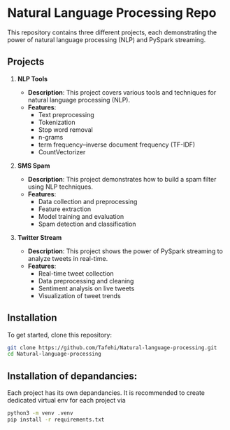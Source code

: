# Natural Language Processing Repo

This repository contains three different projects, each demonstrating the power of natural language processing (NLP) and PySpark streaming.

## Projects

1. **NLP Tools**
   - **Description**: This project covers various tools and techniques for natural language processing (NLP).
   - **Features**:
     - Text preprocessing
     - Tokenization
     - Stop word removal
     - n-grams
     - term frequency–inverse document frequency (TF-IDF)
     - CountVectorizer

2. **SMS Spam**
   - **Description**: This project demonstrates how to build a spam filter using NLP techniques.
   - **Features**:
     - Data collection and preprocessing
     - Feature extraction
     - Model training and evaluation
     - Spam detection and classification

3. **Twitter Stream**
   - **Description**: This project shows the power of PySpark streaming to analyze tweets in real-time.
   - **Features**:
     - Real-time tweet collection
     - Data preprocessing and cleaning
     - Sentiment analysis on live tweets
     - Visualization of tweet trends

## Installation

To get started, clone this repository:

```bash
git clone https://github.com/Tafehi/Natural-language-processing.git
cd Natural-language-processing
```

## Installation of depandancies:
Each project has its own depandancies. It is recommended to create dedicated virtual env for each project via

```bash
python3 -m venv .venv
pip install -r requirements.txt
```


